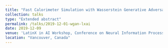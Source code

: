 ```yaml
---
title: "Fast Calorimeter Simulation with Wasserstein Generative Adversarial Networks"
collection: talks
type: "Extended abstract"
permalink: /talks/2019-12-01-wgan-lxai
date: 2019-12-09
venue: 'LatinX in AI Workshop, Conference on Neural Information Processing Systems (NeurIPS)'
location: "Vancouver, Canada"
---
```

